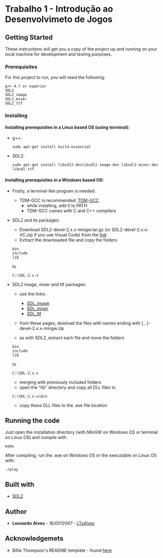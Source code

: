 # Trabalho 1 - Introdução ao Desenvolvimeto de Jogos

## Getting Started

These instructions will get you a copy of the project up and running on your local machine for development and testing purposes.

### Prerequisites

For this project to run, you will need the following:

```
g++ 4.7 or superior
SDL2
SDL2_image
SDL2_mixer
SDL2_ttf
```

### Installing

#### Installing prerequisites in a Linux based OS (using terminal):

* g++:
    ```
    sudo apt-get install build-essencial
    ```

* SDL2:
    ```
    sudo apt-get install libsdl2-devlibsdl2-image-dev libsdl2-mixer-dev libsdl-ttf
    ```

#### Installing prerequisites in a Windows based OS:

* Firstly, a terminal-like program is needed.
    * TDM-GCC is recommended: 
    [TDM-GCC](http://tdm-gcc.tdragon.net/download)
        * while installing, add it to PATH
        * TDM-GCC comes with C and C++ compilers

* SDL2 and its packages:
    * Download SDL2-devel-2.x.x-mingw.tar.gz (or SDL2-devel-2.x.x-VC.zip if you use Visual Code) from the [link](http://libsdl.org/download-2.0.php)
    * Extract the downloaded file and copy the folders
    ```
    bin
    include
    lib
    ```
    to
    ```
    C:\SDL-2.x.x
    ```
* SDL2 image, mixer and ttf packages:

    * use the links:
        * [SDL_image](http://www.libsdl.org/projects/SDL_image/)
        * [SDL_mixer](http://www.libsdl.org/projects/SDL_mixer/)
        * [SDL_ttf](http://www.libsdl.org/projects/SDL_ttf/)

    * from these pages, dowload the files with names ending with [...]-devel-2.x.x-mingw.zip
    * as with SDL2, extract each file and move the folders

    ```
    bin
    include
    lib
    ```
    to
    ```
    C:\SDL-2.x.x
    ```
    * merging with previously included folders
    * open the "lib" directory and copy all DLL files to
    ```
    C:\SDL-2.x.x\bin
    ```
    * copy these DLL files to the .exe file location

## Running the code

Just open the installation directory (with MinGW on Windows OS or terminal on Linux OS) and compile with
```
make
```

After compiling, run the .exe on Windows OS or the executable on Linux OS with:
```
./play
```

## Built with
* [SDL2](https://wiki.libsdl.org/)

## Author
* **Leonardo Alves** - *16/0012007* - [LTxAlves](https://github.com/LTxAlves/IDJ)

## Acknowledgemets
* Billie Thompson's README template - found [here](https://gist.github.com/PurpleBooth/109311bb0361f32d87a2#file-readme-template-md)
